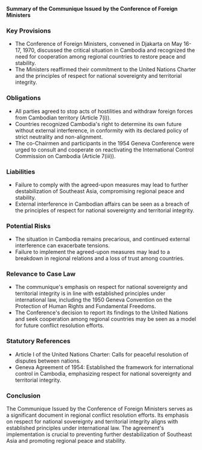 **Summary of the Communique Issued by the Conference of Foreign Ministers**

### Key Provisions

* The Conference of Foreign Ministers, convened in Djakarta on May 16-17, 1970, discussed the critical situation in Cambodia and recognized the need for cooperation among regional countries to restore peace and stability.
* The Ministers reaffirmed their commitment to the United Nations Charter and the principles of respect for national sovereignty and territorial integrity.

### Obligations

* All parties agreed to stop acts of hostilities and withdraw foreign forces from Cambodian territory (Article 7(i)).
* Countries recognized Cambodia's right to determine its own future without external interference, in conformity with its declared policy of strict neutrality and non-alignment.
* The co-Chairmen and participants in the 1954 Geneva Conference were urged to consult and cooperate on reactivating the International Control Commission on Cambodia (Article 7(iii)).

### Liabilities

* Failure to comply with the agreed-upon measures may lead to further destabilization of Southeast Asia, compromising regional peace and stability.
* External interference in Cambodian affairs can be seen as a breach of the principles of respect for national sovereignty and territorial integrity.

### Potential Risks

* The situation in Cambodia remains precarious, and continued external interference can exacerbate tensions.
* Failure to implement the agreed-upon measures may lead to a breakdown in regional relations and a loss of trust among countries.

### Relevance to Case Law

* The communique's emphasis on respect for national sovereignty and territorial integrity is in line with established principles under international law, including the 1950 Geneva Convention on the Protection of Human Rights and Fundamental Freedoms.
* The Conference's decision to report its findings to the United Nations and seek cooperation among regional countries may be seen as a model for future conflict resolution efforts.

### Statutory References

* Article I of the United Nations Charter: Calls for peaceful resolution of disputes between nations.
* Geneva Agreement of 1954: Established the framework for international control in Cambodia, emphasizing respect for national sovereignty and territorial integrity.

### Conclusion

The Communique Issued by the Conference of Foreign Ministers serves as a significant document in regional conflict resolution efforts. Its emphasis on respect for national sovereignty and territorial integrity aligns with established principles under international law. The agreement's implementation is crucial to preventing further destabilization of Southeast Asia and promoting regional peace and stability.